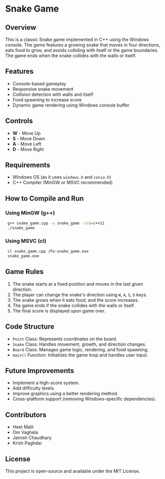 # Snake Game

## Overview
This is a classic Snake game implemented in C++ using the Windows console. The game features a growing snake that moves in four directions, eats food to grow, and avoids colliding with itself or the game boundaries. The game ends when the snake collides with the walls or itself.

## Features
- Console-based gameplay
- Responsive snake movement
- Collision detection with walls and itself
- Food spawning to increase score
- Dynamic game rendering using Windows console buffer

## Controls
- **W** - Move Up
- **S** - Move Down
- **A** - Move Left
- **D** - Move Right

## Requirements
- Windows OS (as it uses `windows.h` and `conio.h`)
- C++ Compiler (MinGW or MSVC recommended)

## How to Compile and Run
### Using MinGW (g++)
```sh
 g++ snake_game.cpp -o snake_game -std=c++11
 ./snake_game
```

### Using MSVC (cl)
```sh
 cl snake_game.cpp /Fe:snake_game.exe
 snake_game.exe
```

## Game Rules
1. The snake starts at a fixed position and moves in the last given direction.
2. The player can change the snake's direction using `W`, `A`, `S`, `D` keys.
3. The snake grows when it eats food, and the score increases.
4. The game ends if the snake collides with the walls or itself.
5. The final score is displayed upon game over.

## Code Structure
- `Point` Class: Represents coordinates on the board.
- `Snake` Class: Handles movement, growth, and direction changes.
- `Board` Class: Manages game logic, rendering, and food spawning.
- `main()` Function: Initializes the game loop and handles user input.

## Future Improvements
- Implement a high-score system.
- Add difficulty levels.
- Improve graphics using a better rendering method.
- Cross-platform support (removing Windows-specific dependencies).

## Contributors
- Heet Malli
- Om Vaghela
- Jainish Chaudhary
- Krish Paghdar

## License
This project is open-source and available under the MIT License.

